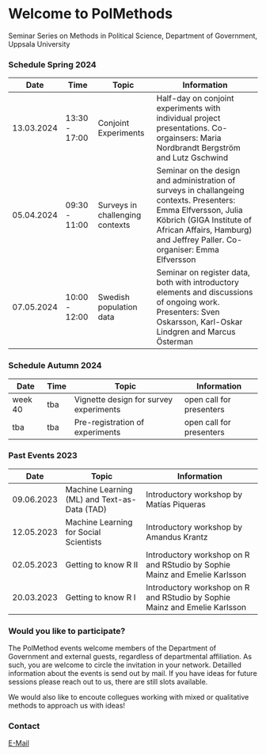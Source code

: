 # Welcome to PolMethods

Seminar Series on Methods in Political Science, Department of Government, Uppsala University 

### Schedule Spring 2024 

| Date       | Time       | Topic        | Information                                  |
|------------|------------|------------|--------------------------------------|
| 13.03.2024 | 13:30 - 17:00 | Conjoint Experiments | Half-day on conjoint experiments with individual project presentations. Co-orgainsers: Maria Nordbrandt Bergström and Lutz Gschwind |
| 05.04.2024 | 09:30 - 11:00 | Surveys in challenging contexts | Seminar on the design and administration of surveys in challangeing contexts. Presenters: Emma Elfversson, Julia Köbrich (GIGA Institute of African Affairs, Hamburg) and Jeffrey Paller. Co-organiser: Emma Elfversson|
| 07.05.2024 | 10:00 - 12:00 | Swedish population data | Seminar on register data, both with introductory elements and discussions of ongoing work. Presenters: Sven Oskarsson, Karl-Oskar Lindgren and Marcus Österman |



### Schedule Autumn 2024

| Date       | Time       | Topic        | Information                                  |
|------------|------------|------------|--------------------------------------|
| week 40 | tba | Vignette design for survey experiments | open call for presenters |
| tba | tba | Pre-registration of experiments | open call for presenters |



### Past Events 2023

| Date       | Topic        | Information                                  |
|------------|-------------------|-----------------------------------------|
| 09.06.2023 | Machine Learning (ML) and Text-as-Data (TAD) | Introductory workshop by Matías Piqueras| 
| 12.05.2023 | Machine Learning for Social Scientists | Introductory workshop by Amandus Krantz|
| 02.05.2023 | Getting to know R II| Introductory workshop on R and RStudio by Sophie Mainz and Emelie Karlsson|
| 20.03.2023 | Getting to know R I| Introductory workshop on R and RStudio by Sophie Mainz and Emelie Karlsson|




### Would you like to participate? 

The PolMethod events welcome members of the Department of Government and external guests, regardless of departmental affiliation. As such, you are welcome to circle the invitation in your network. Detailled information about the events is send out by mail. If you have ideas for future sessions please reach out to us, there are still slots available. 

We would also like to encoute collegues working with mixed or qualitative methods to approach us with ideas!

### Contact

[E-Mail](mailto:sophie.mainz@uu.se)
